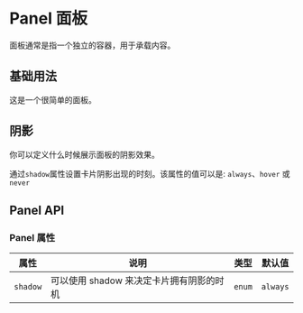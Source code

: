 # Panel 面板

面板通常是指一个独立的容器，用于承载内容。

## 基础用法

这是一个很简单的面板。

<demo vue="../../example/panel/base.vue"></demo>

## 阴影

你可以定义什么时候展示面板的阴影效果。

通过`shadow`属性设置卡片阴影出现的时刻。该属性的值可以是: `always`、`hover` 或 `never`

<demo vue="../../example/panel/shadow.vue"></demo>

## Panel API

### Panel 属性

| 属性     | 说明                                     | 类型                                       | 默认值   |
| -------- | ---------------------------------------- | ------------------------------------------ | -------- |
| `shadow` | 可以使用 shadow 来决定卡片拥有阴影的时机 | `enum`<Tool value="always,hover,never," /> | `always` |
